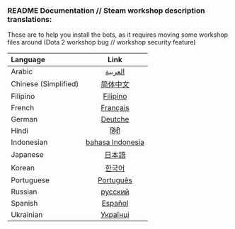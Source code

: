 ### README Documentation // Steam workshop description translations:


These are to help you install the bots, as it requires moving some workshop files around (Dota 2 workshop bug // workshop security feature)


| Language | Link |
| :--- | :---: |
| Arabic | [العربية](README-Arabic.ara.md) |
| Chinese (Simplified) | [简体中文](README-Chinese.zho.md) |
| Filipino | [Filipino](README-Filipino.fil.md) |
| French | [Français](README-French.fra.md) |
| German | [Deutche](README-German.deu.md) |
| Hindi | [हिंदी](README-Hindi.hin.md) |
| Indonesian | [bahasa Indonesia](README-Indonesian.ind.md) |
| Japanese | [日本語](README-Japanese.jpn.md) |
| Korean | [한국어](README-Korean.kor.md) |
| Portuguese | [Português](README-Portuguese.por.md) |
| Russian | [русский](README-Russian.rus.md) |
| Spanish | [Español](README-Spanish.spa.md) |
| Ukrainian | [Українці](README-Ukranian.ukr.md) |
